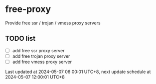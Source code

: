 
# free-proxy
Provide free ssr / trojan / vmess proxy servers


## TODO list
- [ ] add free ssr proxy server
- [ ] add free trojan proxy server
- [ ] add free vmess proxy server

Last updated at 2024-05-07 06:00:01 UTC+8, next update schedule at 2024-05-07 12:00:01 UTC+8


